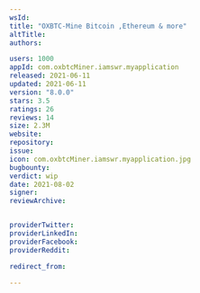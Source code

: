 ```yaml
---
wsId: 
title: "OXBTC-Mine Bitcoin ,Ethereum & more"
altTitle: 
authors:

users: 1000
appId: com.oxbtcMiner.iamswr.myapplication
released: 2021-06-11
updated: 2021-06-11
version: "8.0.0"
stars: 3.5
ratings: 26
reviews: 14
size: 2.3M
website: 
repository: 
issue: 
icon: com.oxbtcMiner.iamswr.myapplication.jpg
bugbounty: 
verdict: wip
date: 2021-08-02
signer: 
reviewArchive:


providerTwitter: 
providerLinkedIn: 
providerFacebook: 
providerReddit: 

redirect_from:

---
```



